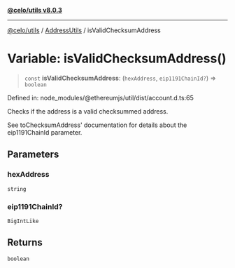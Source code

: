 [**@celo/utils v8.0.3**](../../../../README.md)

***

[@celo/utils](../../../../README.md) / [AddressUtils](../README.md) / isValidChecksumAddress

# Variable: isValidChecksumAddress()

> `const` **isValidChecksumAddress**: (`hexAddress`, `eip1191ChainId?`) => `boolean`

Defined in: node\_modules/@ethereumjs/util/dist/account.d.ts:65

Checks if the address is a valid checksummed address.

See toChecksumAddress' documentation for details about the eip1191ChainId parameter.

## Parameters

### hexAddress

`string`

### eip1191ChainId?

`BigIntLike`

## Returns

`boolean`

